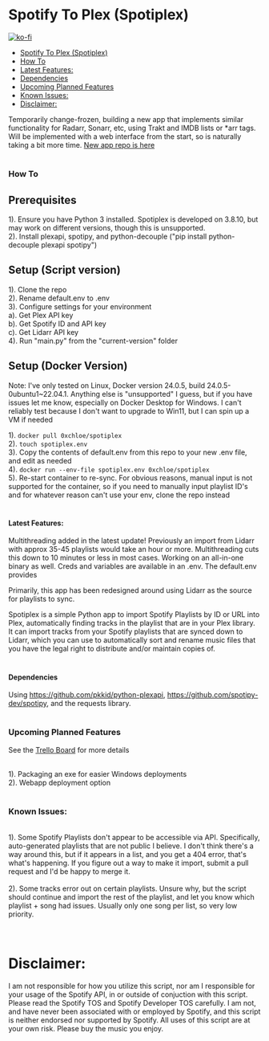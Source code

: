 # Spotify To Plex (Spotiplex)
[![ko-fi](https://ko-fi.com/img/githubbutton_sm.svg)](https://ko-fi.com/C0C2PUDV8)

- [Spotify To Plex (Spotiplex)](#spotify-to-plex-spotiplex)
- [How To](#how-to)
- [Latest Features:](#latest-features)
- [Dependencies](#dependencies)
- [Upcoming Planned Features](#upcoming-planned-features)
- [Known Issues:](#known-issues)
- [Disclaimer:](#disclaimer)

Temporarily change-frozen, building a new app that implements similar functionality for Radarr, Sonarr, etc, using Trakt and IMDB lists or *arr tags. Will be implemented with a web interface from the start, so is naturally taking a bit more time.
<a href=https://github.com/cmathews393/plex-playlist-manager>New app repo is here</a>

# <h3>How To</h3>

<h2>Prerequisites</h2>
1). Ensure you have Python 3 installed. Spotiplex is developed on 3.8.10, but may work on different versions, though this is unsupported.
<br>
2). Install plexapi, spotipy, and python-decouple ("pip install python-decouple plexapi spotipy")

<h2> Setup (Script version)</h2>
1). Clone the repo
<br>
2). Rename default.env to .env
<br>
3). Configure settings for your environment
<br>
    a). Get Plex API key
    <br>
    b). Get Spotify ID and API key
    <br>
    c). Get Lidarr API key
    <br>
4). Run "main.py" from the "current-version" folder

<h2> Setup (Docker Version)</h2>
Note: I've only tested on Linux, Docker version 24.0.5, build 24.0.5-0ubuntu1~22.04.1. Anything else is "unsupported" I guess, but if you have issues let me know, especially on Docker Desktop for Windows. I can't reliably test because I don't want to upgrade to Win11, but I can spin up a VM if needed

1). `docker pull 0xchloe/spotiplex`  
2). `touch spotiplex.env`  
3). Copy the contents of default.env from this repo to your new .env file, and edit as needed  
4). `docker run --env-file spotiplex.env 0xchloe/spotiplex`  
5). Re-start container to re-sync. For obvious reasons, manual input is not supported for the container, so if you need to manually input playlist ID's and for whatever reason can't use your env, clone the repo instead  



# <h4>Latest Features:</h4>

Multithreading added in the latest update! Previously an import from Lidarr with approx 35-45 playlists would take an hour or more. Multithreading cuts this down to 10 minutes or less in most cases. Working on an all-in-one binary as well. Creds and variables are available in an .env. The default.env provides 

Primarily, this app has been redesigned around using Lidarr as the source for playlists to sync.

Spotiplex is a simple Python app to import Spotify Playlists by ID or URL into Plex, automatically finding tracks in the playlist that are in your Plex library. It can import tracks from your Spotify playlists that are synced down to Lidarr, which you can use to automatically sort and rename music files that you have the legal right to distribute and/or maintain copies of. 

# <h4>Dependencies</h4>
Using https://github.com/pkkid/python-plexapi, https://github.com/spotipy-dev/spotipy, and the requests library. 

# <h3>Upcoming Planned Features</h3>

See the <a href=https://trello.com/b/PGhCi2Ws/spotiplex-roadmap>Trello Board</a> for more details

<br>
1). Packaging an exe for easier Windows deployments
<br>
2). Webapp deployment option
<br>



# <h3>Known Issues:</h3>
<br>
1). Some Spotify Playlists don't appear to be accessible via API. Specifically, auto-generated playlists that are not public I believe. I don't think there's a way around this, but if it appears in a list, and you get a 404 error, that's what's happening. If you figure out a way to make it import, submit a pull request and I'd be happy to merge it. 
<br>
<br>
2). Some tracks error out on certain playlists. Unsure why, but the script should continue and import the rest of the playlist, and let you know which playlist + song had issues. Usually only one song per list, so very low priority. 

<br>
<br>
<br>

# Disclaimer: 
I am not responsible for how you utilize this script, nor am I responsible for your usage of the Spotify API, in or outside of conjuction with this script. Please read the Spotify TOS and Spotify Developer TOS carefully. I am not, and have never been associated with or employed by Spotify, and this script is neither endorsed nor supported by Spotify. All uses of this script are at your own risk. Please buy the music you enjoy. 
